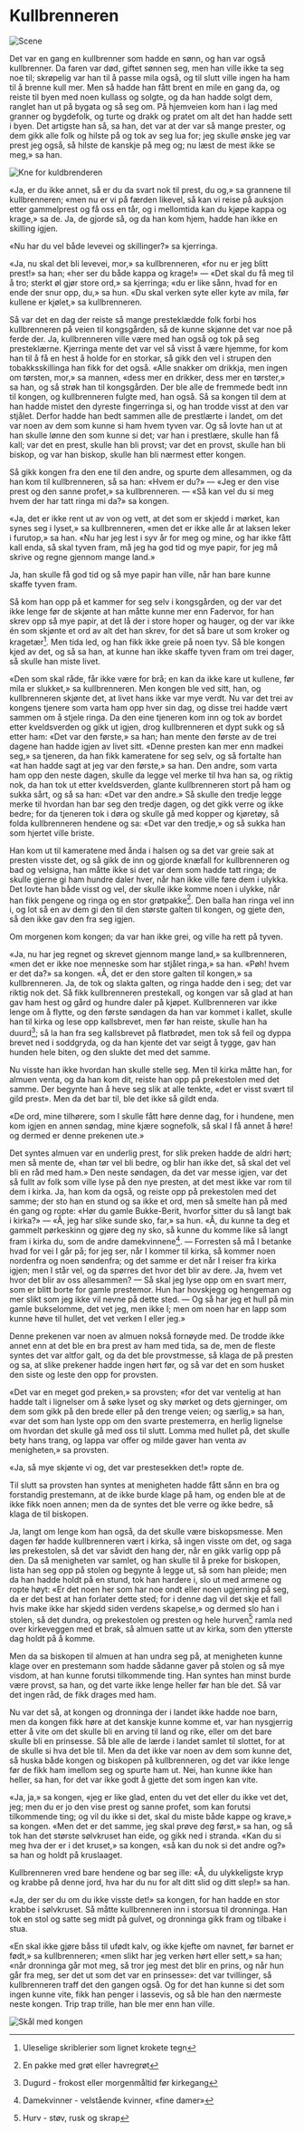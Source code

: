 # Kullbrenneren

![Scene](./kbr1.png)

Det var en gang en kullbrenner som hadde en sønn, og han var også kullbrenner. Da faren var død, giftet sønnen seg, men han ville ikke ta seg noe til; skrøpelig var han til å passe mila også, og til slutt ville ingen ha ham til å brenne kull mer. Men så hadde han fått brent en mile en gang da, og reiste til byen med noen kullass og solgte, og da han hadde solgt dem, ranglet han ut på bygata og så seg om. På hjemveien kom han i lag med granner og bygdefolk, og turte og drakk og pratet om alt det han hadde sett i byen. Det artigste han så, sa han, det var at der var så mange prester, og dem gikk alle folk og hilste på og tok av seg lua for; jeg skulle ønske jeg var prest jeg også, så hilste de kanskje på meg og; nu læst de mest ikke se meg,» sa han.

![Kne for kuldbrenderen](./kbr2.png)

«Ja, er du ikke annet, så er du da svart nok til prest, du og,» sa grannene til kullbrenneren; «men nu er vi på færden likevel, så kan vi reise på auksjon etter gammelprest og få oss en tår, og i mellomtida kan du kjøpe kappa og krage,» sa de. Ja, de gjorde så, og da han kom hjem, hadde han ikke en skilling igjen.

«Nu har du vel både levevei og skillinger?» sa kjerringa.

«Ja, nu skal det bli levevei, mor,» sa kullbrenneren, «for nu er jeg blitt prest!» sa han; «her ser du både kappa og krage!» — «Det skal du få meg til å tro; sterkt øl gjør store ord,» sa kjerringa; «du er like sånn, hvad for en ende der snur opp, du,» sa hun. «Du skal verken syte eller kyte av mila, før kullene er kjølet,» sa kullbrenneren.

Så var det en dag der reiste så mange presteklædde folk forbi hos kullbrenneren på veien til kongsgården, så de kunne skjønne det var noe på ferde der. Ja, kullbrenneren ville være med han også og tok på seg presteklærne. Kjerringa mente det var vel så visst å være hjemme, for kom han til å få en hest å holde for en storkar, så gikk den vel i strupen den tobakksskillinga han fikk for det også. «Alle snakker om drikkja, men ingen om tørsten, mor,» sa mannen, «dess mer en drikker, dess mer en tørster,» sa han, og så strøk han til kongsgården. Der ble alle de fremmede bedt inn til kongen, og kullbrenneren fulgte med, han også. Så sa kongen til dem at han hadde mistet den dyreste fingerringa si, og han trodde visst at den var stjålet. Derfor hadde han bedt sammen alle de prestlærte i landet, om det var noen av dem som kunne si ham hvem tyven var. Og så lovte han ut at han skulle lønne den som kunne si det; var han i prestlære, skulle han få kall; var det en prest, skulle han bli provst; var det en provst, skulle han bli biskop, og var han biskop, skulle han bli nærmest etter kongen.

Så gikk kongen fra den ene til den andre, og spurte dem allesammen, og da han kom til kullbrenneren, så sa han: «Hvem er du?» — «Jeg er den vise prest og den sanne profet,» sa kullbrenneren. — «Så kan vel du si meg hvem der har tatt ringa mi da?» sa kongen.

«Ja, det er ikke rent ut av von og vett, at det som er skjedd i mørket, kan synes seg i lyset,» sa kullbrenneren, «men det er ikke alle år at laksen leker i furutop,» sa han. «Nu har jeg lest i syv år for meg og mine, og har ikke fått kall enda, så skal tyven fram, må jeg ha god tid og mye papir, for jeg må skrive og regne gjennom mange land.»

Ja, han skulle få god tid og så mye papir han ville, når han bare kunne skaffe tyven fram.

Så kom han opp på et kammer for seg selv i kongsgården, og der var det ikke lenge før de skjønte at han måtte kunne mer enn Fadervor, for han skrev opp så mye papir, at det lå der i store hoper og hauger, og der var ikke én som skjønte et ord av alt det han skrev, for det så bare ut som kroker og kragetær[^1]. Men tida led, og han fikk ikke greie på noen tyv. Så ble kongen kjed av det, og så sa han, at kunne han ikke skaffe tyven fram om trei dager, så skulle han miste livet.

«Den som skal råde, får ikke være for brå; en kan da ikke kare ut kullene, før mila er slukket,» sa kullbrenneren. Men kongen ble ved sitt, han, og kullbrenneren skjønte det, at livet hans ikke var mye verdt. Nu var det trei av kongens tjenere som varta ham opp hver sin dag, og disse trei hadde vært sammen om å stjele ringa. Da den eine tjeneren kom inn og tok av bordet etter kveldsverden og gikk ut igjen, drog kullbrenneren et dypt sukk og så etter ham: «Det var den første,» sa han; han mente den første av de trei dagene han hadde igjen av livet sitt. «Denne presten kan mer enn madkei seg,» sa tjeneren, da han fikk kameratene for seg selv, og så fortalte han «at han hadde sagt at jeg var den første,» sa han. Den andre, som varta ham opp den neste dagen, skulle da legge vel merke til hva han sa, og riktig nok, da han tok ut etter kveldsverden, glante kullbrenneren stort på ham og sukka sårt, og så sa han: «Det var den andre.» Så skulle den tredje legge merke til hvordan han bar seg den tredje dagen, og det gikk verre og ikke bedre; for da tjeneren tok i døra og skulle gå med kopper og kjøretøy, så folda kullbrenneren hendene og sa: «Det var den tredje,» og så sukka han som hjertet ville briste.

Han kom ut til kameratene med ånda i halsen og sa det var greie sak at presten visste det, og så gikk de inn og gjorde knæfall for kullbrenneren og bad og velsigna, han måtte ikke si det var dem som hadde tatt ringa; de skulle gjerne gi ham hundre daler hver, når han ikke ville føre dem i ulykka. Det lovte han både visst og vel, der skulle ikke komme noen i ulykke, når han fikk pengene og ringa og en stor grøtpakke[^2]. Den balla han ringa vel inn i, og lot så en av dem gi den til den største galten til kongen, og gjete den, så den ikke gav den fra seg igjen.

Om morgenen kom kongen; da var han ikke grei, og ville ha rett på tyven.

«Ja, nu har jeg regnet og skrevet gjennom mange land,» sa kullbrenneren, «men det er ikke noe menneske som har stjålet ringa,» sa han. «Pøh! hvem er det da?» sa kongen. «Å, det er den store galten til kongen,» sa kullbrenneren. Ja, de tok og slakta galten, og ringa hadde den i seg; det var riktig nok det. Så fikk kullbrenneren prestekall, og kongen var så glad at han gav ham hest og gård og hundre daler på kjøpet. Kullbrenneren var ikke lenge om å flytte, og den første søndagen da han var kommet i kallet, skulle han til kirka og lese opp kallsbrevet, men før han reiste, skulle han ha duurd[^3]; så la han fra seg kallsbrevet på flatbrødet, men tok så feil og dyppa brevet ned i soddgryda, og da han kjente det var seigt å tygge, gav han hunden hele biten, og den slukte det med det samme.

Nu visste han ikke hvordan han skulle stelle seg. Men til kirka måtte han, for almuen venta, og da han kom dit, reiste han opp på prekestolen med det samme. Der begynte han å heve seg slik at alle tenkte, «det er visst svært til gild prest». Men da det bar til, ble det ikke så gildt enda.

«De ord, mine tilhørere, som I skulle fått høre denne dag, for i hundene, men kom igjen en annen søndag, mine kjære sognefolk, så skal I få annet å høre! og dermed er denne prekenen ute.»

Det syntes almuen var en underlig prest, for slik preken hadde de aldri hørt; men så mente de, «han tør vel bli bedre, og blir han ikke det, så skal det vel bli en råd med ham.» Den neste søndagen, da det var messe igjen, var det så fullt av folk som ville lyse på den nye presten, at det mest ikke var rom til dem i kirka. Ja, han kom da også, og reiste opp på prekestolen med det samme; der sto han en stund og sa ikke et ord, men så smelte han på med én gang og ropte: «Hør du gamle Bukke-Berit, hvorfor sitter du så langt bak i kirka?» — «Å, jeg har slike sunde sko, far,» sa hun. «Å, du kunne ta deg et gammelt pørkeskinn og gjøre deg ny sko, så kunne du komme like så langt fram i kirka du, som de andre damekvinnene[^4]. — Forresten så må I betanke hvad for vei I går på; for jeg ser, når I kommer til kirka, så kommer noen nordenfra og noen søndenfra; og det samme er det når I reiser fra kirka igjen; men I står vel, og da spørres det hvor det blir av dere. Ja, hvem vet hvor det blir av oss allesammen? — Så skal jeg lyse opp om en svart merr, som er blitt borte for gamle prestemor. Hun har hovskjegg og hengeman og mer slikt som jeg ikke vil nevne på dette sted. — Og så har jeg et hull på min gamle bukselomme, det vet jeg, men ikke I; men om noen har en lapp som kunne høve til hullet, det vet verken I eller jeg.»

Denne prekenen var noen av almuen nokså fornøyde med. De trodde ikke annet enn at det ble en bra prest av ham med tida, sa de, men de fleste syntes det var altfor galt, og da det ble provstmesse, så klaga de på presten og sa, at slike prekener hadde ingen hørt før, og så var det en som husket den siste og leste den opp for provsten.

«Det var en meget god preken,» sa provsten; «for det var ventelig at han hadde talt i lignelser om å søke lyset og sky mørket og dets gjerninger, om dem som gikk på den brede eller på den trenge veien; og særlig,» sa han, «var det som han lyste opp om den svarte prestemerra, en herlig lignelse om hvordan det skulle gå med oss til slutt. Lomma med hullet på, det skulle bety hans trang, og lappa var offer og milde gaver han venta av menigheten,» sa provsten.

«Ja, så mye skjønte vi og, det var prestesekken det!» ropte de.

Til slutt sa provsten han syntes at menigheten hadde fått sånn en bra og forstandig prestemann, at de ikke burde klage på ham, og enden ble at de ikke fikk noen annen; men da de syntes det ble verre og ikke bedre, så klaga de til biskopen.

Ja, langt om lenge kom han også, da det skulle være biskopsmesse. Men dagen før hadde kullbrenneren vært i kirka, så ingen visste om det, og saga løs prekestolen, så det var såvidt den hang der, når en gikk varlig opp på den. Da så menigheten var samlet, og han skulle til å preke for biskopen, lista han seg opp på stolen og begynte å legge ut, så som han pleide; men da han hadde holdt på en stund, tok han hardere i, slo ut med armene og ropte høyt: «Er det noen her som har noe ondt eller noen ugjerning på seg, da er det best at han forlater dette sted; for i denne dag vil det skje et fall hvis make ikke har skjedd siden verdens skapelse,» og dermed slo han i stolen, så det dundra, og prekestolen og presten og hele hurven[^5] ramla ned over kirkeveggen med et brak, så almuen satte ut av kirka, som den ytterste dag holdt på å komme.

Men da sa biskopen til almuen at han undra seg på, at menigheten kunne klage over en prestemann som hadde sådanne gaver på stolen og så mye visdom, at han kunne forutsi tilkommende ting. Han syntes han minst burde være provst, sa han, og det varte ikke lenge heller før han ble det. Så var det ingen råd, de fikk drages med ham.

Nu var det så, at kongen og dronninga der i landet ikke hadde noe barn, men da kongen fikk høre at det kanskje kunne komme et, var han nysgjerrig etter å vite om det skulle bli en arving til land og rike, eller om det bare skulle bli en prinsesse. Så ble alle de lærde i landet samlet til slottet, for at de skulle si hva det ble til. Men da det ikke var noen av dem som kunne det, så huska både kongen og biskopen på kullbrenneren, og det var ikke lenge før de fikk ham imellom seg og spurte ham ut. Nei, han kunne ikke han heller, sa han, for det var ikke godt å gjette det som ingen kan vite.

«Ja, ja,» sa kongen, «jeg er like glad, enten du vet det eller du ikke vet det, jeg; men du er jo den vise prest og sanne profet, som kan forutsi tilkommende ting; og vil du ikke si det, skal du miste både kappe og krave,» sa kongen. «Men det er det samme, jeg skal prøve deg først,» sa han, og så tok han det største sølvkruset han eide, og gikk ned i stranda. «Kan du si meg hva der er i det kruset,» sa kongen, «så kan du nok si det andre og?» sa han og holdt på kruslaaget.

Kullbrenneren vred bare hendene og bar seg ille: «Å, du ulykkeligste kryp og krabbe på denne jord, hva har du nu for alt ditt slid og ditt slep!» sa han.

«Ja, der ser du om du ikke visste det!» sa kongen, for han hadde en stor krabbe i sølvkruset. Så måtte kullbrenneren inn i storsua til dronninga. Han tok en stol og satte seg midt på gulvet, og dronninga gikk fram og tilbake i stua.

«En skal ikke gjøre båss til ufødt kalv, og ikke kjefte om navnet, før barnet er født,» sa kullbrenneren; «men slikt har jeg verken hørt eller sett,» sa han; «når dronninga går mot meg, så tror jeg mest det blir en prins, og når hun går fra meg, ser det ut som det var en prinsesse»: det var tvillinger, så kullbrenneren traff det den gangen også. Og for det han kunne si det som ingen kunne vite, fikk han penger i lassevis, og så ble han den nærmeste neste kongen. Trip trap trille, han ble mer enn han ville.

![Skål med kongen](./kbr3.png)

[^1]: Uleselige skriblerier som lignet krokete tegn

[^2]: En pakke med grøt eller havregrøt

[^3]: Dugurd - frokost eller morgenmåltid før kirkegang

[^4]: Damekvinner - velstående kvinner, «fine damer»

[^5]: Hurv - støv, rusk og skrap

